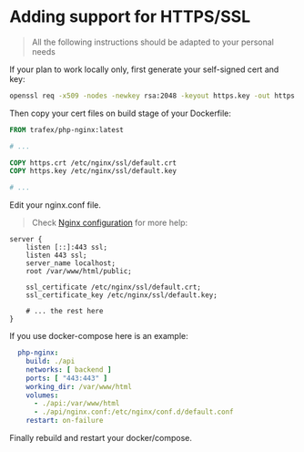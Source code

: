 # Adding support for HTTPS/SSL

> All the following instructions should be adapted to your personal needs

If your plan to work locally only, first generate your self-signed cert and key:

```bash
openssl req -x509 -nodes -newkey rsa:2048 -keyout https.key -out https.crt -subj "/CN=localhost" -days 5000
```

Then copy your cert files on build stage of your Dockerfile:

```Dockerfile
FROM trafex/php-nginx:latest

# ...

COPY https.crt /etc/nginx/ssl/default.crt
COPY https.key /etc/nginx/ssl/default.key

# ...

```

Edit your nginx.conf file.

> Check [Nginx configuration](../config/nginx.conf) for more help:


```nginx
server {
    listen [::]:443 ssl;
    listen 443 ssl;
    server_name localhost;
    root /var/www/html/public;

    ssl_certificate /etc/nginx/ssl/default.crt;
    ssl_certificate_key /etc/nginx/ssl/default.key;

    # ... the rest here
}
```

If you use docker-compose here is an example:

```yaml
  php-nginx:
    build: ./api
    networks: [ backend ]
    ports: [ "443:443" ]
    working_dir: /var/www/html
    volumes:
      - ./api:/var/www/html
      - ./api/nginx.conf:/etc/nginx/conf.d/default.conf
    restart: on-failure

```

Finally rebuild and restart your docker/compose.
